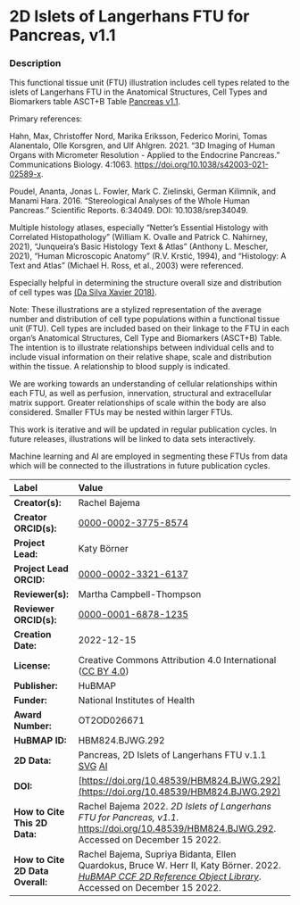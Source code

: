 # 2D Islets of Langerhans FTU for Pancreas, v1.1

### Description
This functional tissue unit (FTU) illustration includes cell types related to the islets of Langerhans FTU in the Anatomical Structures, Cell Types and Biomarkers table ASCT+B Table [Pancreas v1.1](https://doi.org/10.48539/HBM557.XHHV.557). 

Primary references:

Hahn, Max, Christoffer Nord, Marika Eriksson, Federico Morini, Tomas Alanentalo, Olle Korsgren, and Ulf Ahlgren. 2021. “3D Imaging of Human Organs with Micrometer Resolution - Applied to the Endocrine Pancreas.” Communications Biology. 4:1063. https://doi.org/10.1038/s42003-021-02589-x.

Poudel, Ananta, Jonas L. Fowler, Mark C. Zielinski, German Kilimnik, and Manami Hara. 2016. “Stereological Analyses of the Whole Human Pancreas.” Scientific Reports. 6:34049. DOI: 10.1038/srep34049.

Multiple histology atlases, especially “Netter’s Essential Histology with Correlated Histopathology” (William K. Ovalle and Patrick C. Nahirney, 2021), “Junqueira’s Basic Histology Text & Atlas” (Anthony L. Mescher, 2021), “Human Microscopic Anatomy” (R.V. Krstić, 1994), and “Histology: A Text and Atlas” (Michael H. Ross, et al., 2003) were referenced.

Especially helpful in determining the structure overall size and distribution of cell types was [(Da Silva Xavier 2018)](https://doi.org/10.3390/jcm7030054).

Note: These illustrations are a stylized representation of the average number and distribution of cell type populations within a functional tissue unit (FTU). Cell types are included based on their linkage to the FTU in each organ’s Anatomical Structures, Cell Type and Biomarkers (ASCT+B) Table. The intention is to illustrate relationships between individual cells and to include visual information on their relative shape, scale and distribution within the tissue. A relationship to blood supply is indicated.

We are working towards an understanding of cellular relationships within each FTU, as well as perfusion, innervation, structural and extracellular matrix support. Greater relationships of scale within the body are also considered. Smaller FTUs may be nested within larger FTUs.

This work is iterative and will be updated in regular publication cycles. In future releases, illustrations will be linked to data sets interactively. 

Machine learning and AI are employed in segmenting these FTUs from data which will be connected to the illustrations in future publication cycles.


| Label | Value |
| :------------- |:-------------|
| **Creator(s):** | Rachel Bajema |
| **Creator ORCID(s):** | [0000-0002-3775-8574](https://orcid.org/0000-0002-3775-8574) |
| **Project Lead:** | Katy B&ouml;rner |
| **Project Lead ORCID:** | [0000-0002-3321-6137](https://orcid.org/0000-0002-3321-6137) |
| **Reviewer(s):** |Martha Campbell-Thompson |
| **Reviewer ORCID(s):** | [0000-0001-6878-1235](https://orcid.org/0000-0001-6878-1235) |
| **Creation Date:** | 2022-12-15 |
| **License:** | Creative Commons Attribution 4.0 International ([CC BY 4.0](https://creativecommons.org/licenses/by/4.0/)) |
| **Publisher:** | HuBMAP |
| **Funder:** | National Institutes of Health |
| **Award Number:** | OT2OD026671 |
| **HuBMAP ID:** | HBM824.BJWG.292 |
| **2D Data:** | Pancreas, 2D Islets of Langerhans FTU v.1.1 [SVG](https://hubmapconsortium.github.io/ccf-releases/v1.3/2d-ftu/2d-ftu-pancreas-islets-langerhans.svg) [AI](https://hubmapconsortium.github.io/ccf-releases/v1.3/2d-ftu/2d-ftu-pancreas-islets-langerhans.ai)|
| **DOI:** |[https://doi.org/10.48539/HBM824.BJWG.292](https://doi.org/10.48539/HBM824.BJWG.292) |
| **How to Cite This 2D Data:** | Rachel Bajema 2022. *2D Islets of Langerhans FTU for Pancreas, v1.1.* https://doi.org/10.48539/HBM824.BJWG.292. Accessed on December 15 2022.  |
| **How to Cite 2D Data Overall:** | Rachel Bajema, Supriya Bidanta, Ellen Quardokus,  Bruce W. Herr II, Katy Börner. 2022. [*HuBMAP CCF 2D Reference Object Library*](https://humanatlas.io/2d-ftu-illustrations). Accessed on December 15 2022. |
